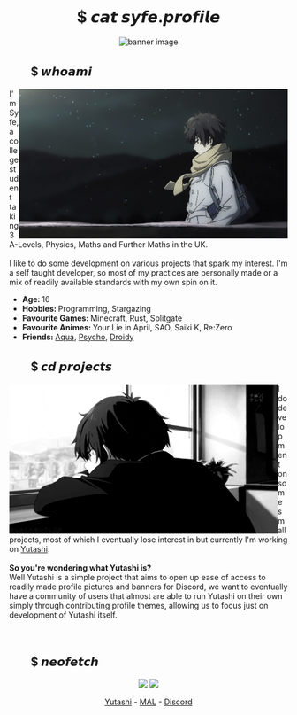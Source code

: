 <!--
**ItsSyfe/ItsSyfe** is a ✨ _special_ ✨ repository because its `README.md` (this file) appears on your GitHub profile.
-->
<h1 align="center">$ 𝙘𝙖𝙩 𝙨𝙮𝙛𝙚.𝙥𝙧𝙤𝙛𝙞𝙡𝙚</h1>
<center>
    <img src="banner.gif" alt="banner image">
</center>

<div>
    <h2 align="left">ㅤㅤ$ 𝙬𝙝𝙤𝙖𝙢𝙞</h2>
    <img src="aboutme.gif" align="right" width=486 height=270 alt="aboutme image">
    <p align="left">I'm Syfe, a college student taking 3 A-Levels, Physics, Maths and Further Maths in the UK. <br><br> I like to do some development on various projects that spark my interest. I'm a self taught developer, so most of my practices are personally made or a mix of readily available standards with my own spin on it.</p>
    <ul>
        <li><b>Age: </b>16</li>
        <li><b>Hobbies: </b>Programming, Stargazing</li>
        <li><b>Favourite Games: </b>Minecraft, Rust, Splitgate</li>
        <li><b>Favourite Animes: </b>Your Lie in April, SAO, Saiki K, Re:Zero</li>
        <li><b>Friends: </b><a href="https://github.com/AquaPlaysYT">Aqua</a>, <a href="https://github.com/PsychoPast">Psycho</a>, <a href="https://github.com/SiLeNSwOrD">Droidy</a></li>
    </ul>
</div>
<div>
    <h2 align="left">ㅤㅤ$ 𝙘𝙙 𝙥𝙧𝙤𝙟𝙚𝙘𝙩𝙨</h2>
    <img src="projects.gif" align="left" width=486 height=270 alt="projects image">
    <p align="left">I do development on some small projects, most of which I eventually lose interest in but currently I'm working on <a href="https://yutashi.xyz">Yutashi</a>.<br><br><b>So you're wondering what Yutashi is?</b><br>Well Yutashi is a simple project that aims to open up ease of access to readily made profile pictures and banners for Discord, we want to eventually have a community of users that almost are able to run Yutashi on their own simply through contributing profile themes, allowing us to focus just on development of Yutashi itself.</p>
</div>
<div>
    <br>
    <h2 align="left">ㅤㅤ$ 𝙣𝙚𝙤𝙛𝙚𝙩𝙘𝙝</h2>
    <center>
        <img height=150 src="https://github-readme-stats.vercel.app/api?username=itssyfe&hide_border=true&show_icons=true&theme=dark">
        <img height=150 src="https://lanyard-profile-readme.vercel.app/api/190733468550823945?theme=dark&animated=true&hideDiscrim=true&borderRadius=5px&idleMessage=Waiting%20for%20Liftoff%20🚀">
        <p align="center"><a href="https://yutashi.xyz">Yutashi</a> - <a href="https://myanimelist.net/animelist/ItsSyfe">MAL</a> - <a href="https://discords.com/bio/p/Syfe">Discord</a></p>
    </center>
</div>